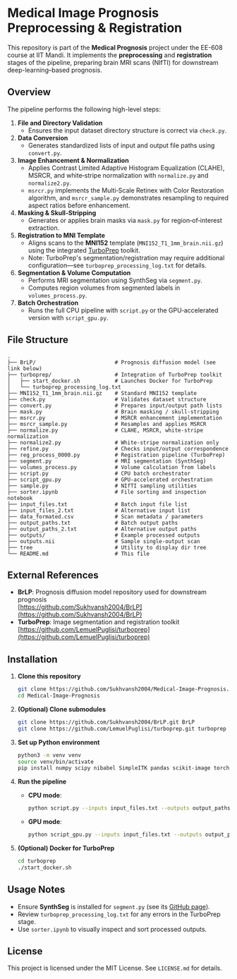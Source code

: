 # Medical Image Prognosis Preprocessing & Registration

This repository is part of the **Medical Prognosis** project under the EE-608 course at IIT Mandi. It implements the **preprocessing** and **registration** stages of the pipeline, preparing brain MRI scans (NIfTI) for downstream deep-learning–based prognosis.

## Overview

The pipeline performs the following high-level steps:

1. **File and Directory Validation**  
   - Ensures the input dataset directory structure is correct via `check.py`.  
2. **Data Conversion**  
   - Generates standardized lists of input and output file paths using `convert.py`.  
3. **Image Enhancement & Normalization**  
   - Applies Contrast Limited Adaptive Histogram Equalization (CLAHE), MSRCR, and white‑stripe normalization with `normalize.py` and `normalize2.py`.  
   - `msrcr.py` implements the Multi‑Scale Retinex with Color Restoration algorithm, and `msrcr_sample.py` demonstrates resampling to required aspect ratios before enhancement.  
4. **Masking & Skull‑Stripping**  
   - Generates or applies brain masks via `mask.py` for region‑of‑interest extraction.  
5. **Registration to MNI Template**  
   - Aligns scans to the **MNI152** template (`MNI152_T1_1mm_brain.nii.gz`) using the integrated [TurboPrep](https://github.com/LemuelPuglisi/turboprep) toolkit.  
   - Note: TurboPrep's segmentation/registration may require additional configuration—see `turboprep_processing_log.txt` for details.  
6. **Segmentation & Volume Computation**  
   - Performs MRI segmentation using SynthSeg via `segment.py`.  
   - Computes region volumes from segmented labels in `volumes_process.py`.  
7. **Batch Orchestration**  
   - Runs the full CPU pipeline with `script.py` or the GPU‑accelerated version with `script_gpu.py`.  

## File Structure

```
.
├── BrLP/                         # Prognosis diffusion model (see link below)
├── turboprep/                    # Integration of TurboPrep toolkit
│   ├── start_docker.sh           # Launches Docker for TurboPrep
│   └── turboprep_processing_log.txt
├── MNI152_T1_1mm_brain.nii.gz    # Standard MNI152 template
├── check.py                      # Validates dataset structure
├── convert.py                    # Prepares input/output path lists
├── mask.py                       # Brain masking / skull-stripping
├── msrcr.py                      # MSRCR enhancement implementation
├── msrcr_sample.py               # Resamples and applies MSRCR
├── normalize.py                  # CLAHE, MSRCR, white-stripe normalization
├── normalize2.py                 # White-stripe normalization only
├── refine.py                     # Checks input/output correspondence
├── reg_process_0000.py           # Registration pipeline (TurboPrep)
├── segment.py                    # MRI segmentation (SynthSeg)
├── volumes_process.py            # Volume calculation from labels
├── script.py                     # CPU batch orchestrator
├── script_gpu.py                 # GPU-accelerated orchestration
├── sample.py                     # NIfTI sampling utilities
├── sorter.ipynb                  # File sorting and inspection notebook
├── input_files.txt               # Batch input file list
├── input_files_2.txt             # Alternative input list
├── data_formated.csv             # Scan metadata / parameters
├── output_paths.txt              # Batch output paths
├── output_paths_2.txt            # Alternative output paths
├── outputs/                      # Example processed outputs
├── outputs.nii                   # Sample single-output scan
├── tree                          # Utility to display dir tree
└── README.md                     # This file
```

## External References

- **BrLP**: Prognosis diffusion model repository used for downstream prognosis  
  [https://github.com/Sukhvansh2004/BrLP](https://github.com/Sukhvansh2004/BrLP)
- **TurboPrep**: Image segmentation and registration toolkit  
  [https://github.com/LemuelPuglisi/turboprep](https://github.com/LemuelPuglisi/turboprep)

## Installation

1. **Clone this repository**  
   ```bash
   git clone https://github.com/Sukhvansh2004/Medical-Image-Prognosis.git
   cd Medical-Image-Prognosis
   ```

2. **(Optional) Clone submodules**  
   ```bash
   git clone https://github.com/Sukhvansh2004/BrLP.git BrLP
   git clone https://github.com/LemuelPuglisi/turboprep.git turboprep
   ```

3. **Set up Python environment**  
   ```bash
   python3 -m venv venv
   source venv/bin/activate
   pip install numpy scipy nibabel SimpleITK pandas scikit-image torch
   ```

4. **Run the pipeline**  
   - **CPU mode**:  
     ```bash
     python script.py --inputs input_files.txt --outputs output_paths.txt --template MNI152_T1_1mm_brain.nii.gz --csv data_formated.csv
     ```  
   - **GPU mode**:  
     ```bash
     python script_gpu.py --inputs input_files.txt --outputs output_paths.txt --template MNI152_T1_1mm_brain.nii.gz --csv data_formated.csv
     ```

5. **(Optional) Docker for TurboPrep**  
   ```bash
   cd turboprep
   ./start_docker.sh
   ```

## Usage Notes

- Ensure **SynthSeg** is installed for `segment.py` (see its [GitHub page](https://surfer.nmr.mgh.harvard.edu/fswiki/SynthSeg)).
- Review `turboprep_processing_log.txt` for any errors in the TurboPrep stage.
- Use `sorter.ipynb` to visually inspect and sort processed outputs.

## License

This project is licensed under the MIT License. See `LICENSE.md` for details.
